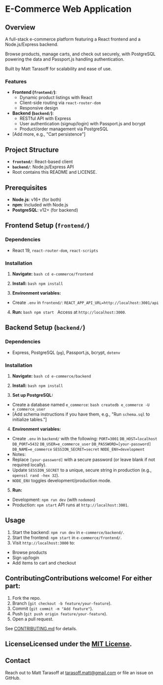 # E-Commerce Web Application

## Overview

A full-stack e-commerce platform featuring a React frontend and a Node.js/Express backend. 

Browse products, manage carts, and check out securely, with PostgreSQL powering the data and Passport.js handling authentication. 

Built by Matt Tarasoff for scalability and ease of use.

### Features
- **Frontend (`frontend/`)**:
  - Dynamic product listings with React
  - Client-side routing via `react-router-dom`
  - Responsive design
- **Backend (`backend/`)**:
  - RESTful API with Express
  - User authentication (signup/login) with Passport.js and bcrypt
  - Product/order management via PostgreSQL
- [Add more, e.g., "Cart persistence"]

## Project Structure
- **`frontend/`**: React-based client
- **`backend/`**: Node.js/Express API
- Root contains this README and LICENSE.

## Prerequisites
- **Node.js**: v16+ (for both)
- **npm**: Included with Node.js
- **PostgreSQL**: v12+ (for backend)

## Frontend Setup (`frontend/`)
### Dependencies
- React 19, `react-router-dom`, `react-scripts`

### Installation
1. **Navigate:** 
```bash cd e-commerce/frontend ```

2. **Install:**
```bash npm install ```

3. **Environment variables:**
- Create `.env` in `frontend/`:
 ``` REACT_APP_API_URL=http://localhost:3001/api ```

4. **Run:**
 ```bash npm start ```
  Access at `http://localhost:3000`.

## Backend Setup (`backend/`)
### Dependencies
- Express, PostgreSQL (`pg`), Passport.js, bcrypt, `dotenv`

### Installation
1. **Navigate:**
 ```bash cd e-commerce/backend ```

2. **Install:**
 ```bash npm install ```

3. **Set up PostgreSQL:**
 - Create a database named `e_commerce`:
  ```bash createdb e_commerce -U e_commerce_user ```
 - [Add schema instructions if you have them, e.g., "Run `schema.sql` to initialize tables."]

4. **Environment variables:**
 - Create `.env` in `backend/` with the following:
  ``` PORT=3001 ```
  ``` DB_HOST=localhost ```
  ``` DB_PORT=5432 ``` 
  ``` DB_USER=e_commerce_user ```
  ``` DB_PASSWORD=[your-password] ```
  ``` DB_NAME=e_commerce ```
  ``` SESSION_SECRET=secret ```
  ``` NODE_ENV=development ```
 - Notes:
  - Replace `[your-password]` with a secure password (or leave blank if not required locally).
  - Update `SESSION_SECRET` to a unique, secure string in production (e.g., `openssl rand -hex 32`).
  - `NODE_ENV` toggles development/production mode.

5. **Run:**
 - Development: `npm run dev` (with `nodemon`)
 - Production: `npm start`
   API runs at `http://localhost:3001`.

## Usage
1. Start the backend: `npm run dev` in `e-commerce/backend/`.
2. Start the frontend: `npm start` in `e-commerce/frontend/`.
3. Visit `http://localhost:3000` to:
 - Browse products 
 - Sign up/login 
 - Add items to cart and checkout

## ContributingContributions welcome! For either part:
1. Fork the repo.
2. Branch (`git checkout -b feature/your-feature`).
3. Commit (`git commit -m "Add feature"`).
4. Push (`git push origin feature/your-feature`).
5. Open a pull request.

See [CONTRIBUTING.md](CONTRIBUTING.md) for details.

## LicenseLicensed under the [MIT License](LICENSE).

## Contact
Reach out to Matt Tarasoff at tarasoff.matt@gmail.com or file an issue on GitHub.